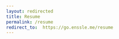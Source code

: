 ```yaml
---
layout: redirected
title: Resume
permalink: /resume
redirect_to:  https://go.enssle.me/resume
---
```

